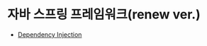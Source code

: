 
# 자바 스프링 프레임워크(renew ver.)
* [Dependency Injection](https://github.com/RyuKyeongWoo/spring-inflean/blob/main/Spring/DI(Dependencyinjection).md)
